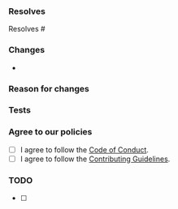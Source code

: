 ### Resolves

<!-- Which issue(s) does this pull request fix or resolve? -->

Resolves #

### Changes

<!-- Please describe the changes made. -->

-   <!-->

### Reason for changes

<!-- Why did you make them? -->

### Tests

<!-- Have you tested this PR? If so, how? If not, please do so before submitting the PR. -->

### Agree to our policies

<!-- By submitting this issue, you agree to follow our policies. -->

-   [ ] I agree to follow the [Code of Conduct](https://github.com/RedGuy12/qwirkle/blob/main/.github/CODE_OF_CONDUCT.md).
-   [ ] I agree to follow the [Contributing Guidelines](https://github.com/RedGuy12/qwirkle/blob/main/.github/CONTRIBUTING.md).

### TODO

-   [ ] <!-->
